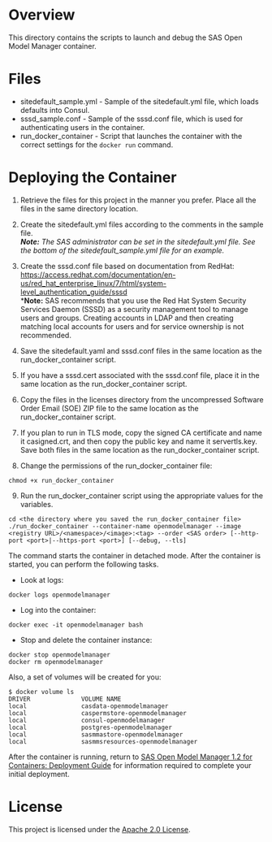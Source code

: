 # Overview

This directory contains the scripts to launch and debug the SAS Open Model Manager container. 

# Files

* sitedefault_sample.yml - Sample of the sitedefault.yml file, which loads defaults into Consul.
* sssd_sample.conf - Sample of the sssd.conf file, which is used for authenticating users in the container.
* run_docker_container - Script that launches the container with the correct settings for the `docker run` command.

# Deploying the Container


1.  Retrieve the files for this project in the manner you prefer. Place all the files in the same directory location.

2.  Create the sitedefault.yml files according to the comments in the sample file. <br>
    ***Note:** The SAS administrator can be set in the sitedefault.yml file. See the bottom of the sitedefault_sample.yml file for an example.*

3.  Create the sssd.conf file based on documentation from RedHat: https://access.redhat.com/documentation/en-us/red_hat_enterprise_linux/7/html/system-level_authentication_guide/sssd <br>
    ***Note:** SAS recommends that you use  the Red Hat System Security Services Daemon (SSSD) as a security management tool to manage users and groups. Creating accounts in LDAP and then creating matching local accounts for users and for service ownership is not recommended.

4.  Save the sitedefault.yaml and sssd.conf files in the same location as the run_docker_container script.

5.  If you have a sssd.cert associated with the sssd.conf file, place it in the same location as the run_docker_container script.

6.  Copy the files in the licenses directory from the uncompressed Software Order Email (SOE) ZIP file to the same location as the run_docker_container script.

7.  If you plan to run in TLS mode, copy the signed CA certificate and name it casigned.crt, and then copy the public key and name it servertls.key. Save both files in the same location as the run_docker_container script.

8.  Change the permissions of the run_docker_container file:
```
chmod +x run_docker_container
```

9.  Run the run_docker_container script using the appropriate values for the variables.

```
cd <the directory where you saved the run_docker_container file>
./run_docker_container --container-name openmodelmanager --image <registry URL>/<namespace>/<image>:<tag> --order <SAS order> [--http-port <port>|--https-port <port>] [--debug, --tls]

```

The command starts the container in detached mode. After the container is started, you can perform the following tasks.



*  Look at logs:

```
docker logs openmodelmanager
```

*  Log into the container:

```
docker exec -it openmodelmanager bash

```
*  Stop and delete the container instance:

```
docker stop openmodelmanager
docker rm openmodelmanager
```


Also, a set of volumes will be created for you:

```
$ docker volume ls
DRIVER              VOLUME NAME
local               casdata-openmodelmanager
local               caspermstore-openmodelmanager
local               consul-openmodelmanager
local               postgres-openmodelmanager
local               sasmmastore-openmodelmanager
local               sasmmsresources-openmodelmanager
```
After the container is running, return to [SAS Open Model Manager 1.2 for Containers: Deployment Guide](http://documentation.sas.com/?docsetId=dplymdlmgmt0phy0dkr&docsetTarget=titlepage.htm&docsetVersion=1.2&locale=en) for information required to complete your initial deployment.

# License

This project is licensed under the [Apache 2.0 License](../LICENSE).


